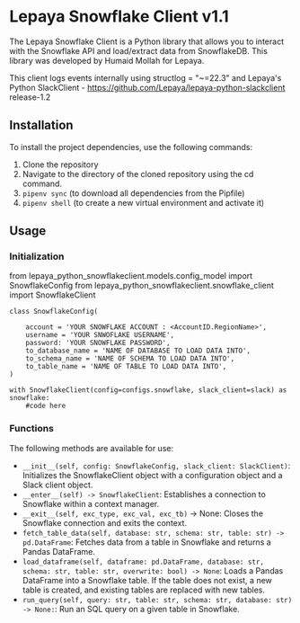 # Lepaya Snowflake Client v1.1
The Lepaya Snowflake Client is a Python library that allows you to interact with the Snowflake API and load/extract data from SnowflakeDB. This library was developed by Humaid Mollah for Lepaya.

This client logs events internally using structlog = "~=22.3" and Lepaya's Python SlackClient - https://github.com/Lepaya/lepaya-python-slackclient release-1.2

## Installation
To install the project dependencies, use the following commands:
1. Clone the repository 
2. Navigate to the directory of the cloned repository using the cd command.
3. ``pipenv sync`` (to download all dependencies from the Pipfile)
4. ``pipenv shell`` (to create a new virtual environment and activate it)

## Usage

### Initialization

from lepaya_python_snowflakeclient.models.config_model import SnowflakeConfig
from lepaya_python_snowflakeclient.snowflake_client import SnowflakeClient

````
class SnowflakeConfig(

    account = 'YOUR SNOWFLAKE ACCOUNT : <AccountID.RegionName>',
    username = 'YOUR SNWOFLAKE USERNAME',
    password: 'YOUR SNOWFLAKE PASSWORD',
    to_database_name = 'NAME OF DATABASE TO LOAD DATA INTO',
    to_schema_name = 'NAME OF SCHEMA TO LOAD DATA INTO',
    to_table_name = 'NAME OF TABLE TO LOAD DATA INTO',
)
````

````
with SnowflakeClient(config=configs.snowflake, slack_client=slack) as snowflake:
    #code here
````

### Functions

The following methods are available for use:
- ``__init__(self, config: SnowflakeConfig, slack_client: SlackClient)``: Initializes the SnowflakeClient object with a configuration object and a Slack client object.
- ``__enter__(self) -> SnowflakeClient``: Establishes a connection to Snowflake within a context manager.
- ``__exit__(self, exc_type, exc_val, exc_tb)`` -> None: Closes the Snowflake connection and exits the context.
- ``fetch_table_data(self, database: str, schema: str, table: str) -> pd.DataFrame``: Fetches data from a table in Snowflake and returns a Pandas DataFrame.
- ``load_dataframe(self, dataframe: pd.DataFrame, database: str, schema: str, table: str, overwrite: bool) -> None``: Loads a Pandas DataFrame into a Snowflake table. If the table does not exist, a new table is created, and existing tables are replaced with new tables.
- ``run_query(self, query: str, table: str, schema: str, database: str) -> None:``: Run an SQL query on a given table in Snowflake.
